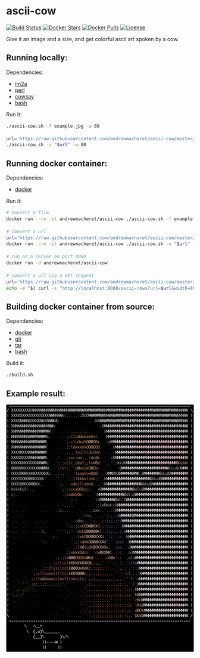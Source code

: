 # ascii-cow

[![Build Status](https://travis-ci.org/andrewmacheret/ascii-cow.svg?branch=master)](https://travis-ci.org/andrewmacheret/ascii-cow) [![Docker Stars](https://img.shields.io/docker/stars/andrewmacheret/ascii-cow.svg)](https://hub.docker.com/r/andrewmacheret/ascii-cow/) [![Docker Pulls](https://img.shields.io/docker/pulls/andrewmacheret/ascii-cow.svg)](https://hub.docker.com/r/andrewmacheret/ascii-cow/) [![License](https://img.shields.io/badge/license-MIT-lightgray.svg)](https://github.com/andrewmacheret/ascii-cow/blob/master/LICENSE.md)

Give it an image and a size, and get colorful ascii art spoken by a cow.

## Running locally:

Dependencies:

  * [im2a](https://github.com/tzvetkoff/im2a)
  * [perl](https://www.perl.org/)
  * [cowsay](https://en.wikipedia.org/wiki/Cowsay)
  * [bash](https://www.gnu.org/software/bash/)

Run it:

  ```bash
  ./ascii-cow.sh -f example.jpg -w 80
  
  url='https://raw.githubusercontent.com/andrewmacheret/ascii-cow/master/example.jpg'
  ./ascii-cow.sh -u "$url" -w 80
  ```

## Running docker container:

Dependencies:

  * [docker](https://www.docker.com/products/overview)

Run it:

  ```bash
  # convert a file
  docker run --rm -it andrewmacheret/ascii-cow ./ascii-cow.sh -f example.jpg -w 80
  
  # convert a url
  url='https://raw.githubusercontent.com/andrewmacheret/ascii-cow/master/example.jpg'
  docker run --rm -it andrewmacheret/ascii-cow ./ascii-cow.sh -u "$url" -w 80

  # run as a server on port 8080
  docker run -d andrewmacheret/ascii-cow

  # convert a url via a GET request
  url='https://raw.githubusercontent.com/andrewmacheret/ascii-cow/master/example.jpg'
  echo -e "$( curl -s "http://localhost:8080/ascii-cows?url=$url&width=80" )"
  ```

## Building docker container from source:

Dependencies:

  * [docker](https://www.docker.com/products/overview)
  * [git](https://git-scm.com/downloads)
  * [tar](https://en.wikipedia.org/wiki/Tar_(computing))
  * [bash](https://www.gnu.org/software/bash/)

Build it:

  ```bash
  ./build.sh
  ```

## Example result:

![Screenshot](screenshot.png?raw=true "Screenshot")

